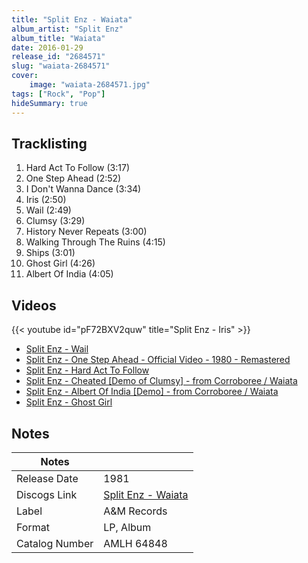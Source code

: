 ```yaml
---
title: "Split Enz - Waiata"
album_artist: "Split Enz"
album_title: "Waiata"
date: 2016-01-29
release_id: "2684571"
slug: "waiata-2684571"
cover:
    image: "waiata-2684571.jpg"
tags: ["Rock", "Pop"]
hideSummary: true
---
```


## Tracklisting
1. Hard Act To Follow (3:17)
2. One Step Ahead (2:52)
3. I Don't Wanna Dance (3:34)
4. Iris (2:50)
5. Wail (2:49)
6. Clumsy (3:29)
7. History Never Repeats (3:00)
8. Walking Through The Ruins (4:15)
9. Ships (3:01)
10. Ghost Girl (4:26)
11. Albert Of India (4:05)

## Videos
{{< youtube id="pF72BXV2quw" title="Split Enz - Iris" >}}
- [Split Enz - Wail](https://www.youtube.com/watch?v=H_3PWbZsRGI)
- [Split Enz - One Step Ahead - Official Video - 1980 - Remastered](https://www.youtube.com/watch?v=2K-4CCvhYco)
- [Split Enz - Hard Act To Follow](https://www.youtube.com/watch?v=AGTSUeyt-nY)
- [Split Enz - Cheated [Demo of Clumsy] - from Corroboree / Waiata](https://www.youtube.com/watch?v=RD2xZtN-RD8)
- [Split Enz - Albert Of India [Demo] - from Corroboree / Waiata](https://www.youtube.com/watch?v=ckT36u5xEZY)
- [Split Enz - Ghost Girl](https://www.youtube.com/watch?v=8EJKYfnxlbs)

## Notes

| Notes          |             |
| ---------------| ----------- |
| Release Date   | 1981 |
| Discogs Link   | [Split Enz - Waiata](https://www.discogs.com/release/2684571) |
| Label          | A&M Records |
| Format         | LP, Album |
| Catalog Number | AMLH 64848 |

